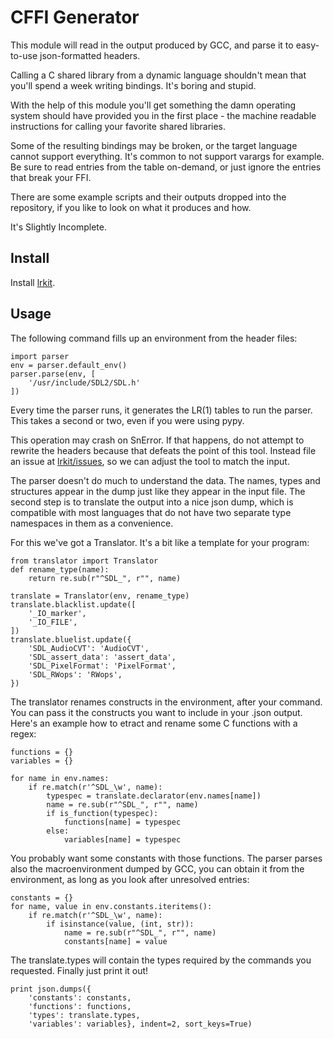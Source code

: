 # CFFI Generator

This module will read in the output produced by GCC, and parse it to easy-to-use json-formatted headers.

Calling a C shared library from a dynamic language shouldn't mean that you'll spend a week writing bindings. It's boring and stupid.

With the help of this module you'll get something the damn operating system should have provided you in the first place - the machine readable instructions for calling your favorite shared libraries.

Some of the resulting bindings may be broken, or the target language cannot support everything. It's common to not support varargs for example. Be sure to read entries from the table on-demand, or just ignore the entries that break your FFI. 

There are some example scripts and their outputs dropped into the repository, if you like to look on what it produces and how.

It's Slightly Incomplete.

## Install

Install [lrkit](https://github.com/cheery/lrkit).

## Usage

The following command fills up an environment from the header files:

    import parser
    env = parser.default_env()
    parser.parse(env, [
        '/usr/include/SDL2/SDL.h'
    ])

Every time the parser runs, it generates the LR(1) tables to run the parser. This takes a second or two, even if you were using pypy.

This operation may crash on SnError. If that happens, do not attempt to rewrite the headers because that defeats the point of this tool. Instead file an issue at [lrkit/issues](https://github.com/cheery/lrkit/issues), so we can adjust the tool to match the input.

The parser doesn't do much to understand the data. The names, types and structures appear in the dump just like they appear in the input file. The second step is to translate the output into a nice json dump, which is compatible with most languages that do not have two separate type namespaces in them as a convenience.

For this we've got a Translator. It's a bit like a template for your program:

    from translator import Translator
    def rename_type(name):
        return re.sub(r"^SDL_", r"", name)

    translate = Translator(env, rename_type)
    translate.blacklist.update([
        '_IO_marker',
        '_IO_FILE',
    ])
    translate.bluelist.update({
        'SDL_AudioCVT': 'AudioCVT',
        'SDL_assert_data': 'assert_data',
        'SDL_PixelFormat': 'PixelFormat',
        'SDL_RWops': 'RWops',
    })

The translator renames constructs in the environment, after your command. You can pass it the constructs you want to include in your .json output. Here's an example how to etract and rename some C functions with a regex:

    functions = {}
    variables = {}

    for name in env.names:
        if re.match(r'^SDL_\w', name):
            typespec = translate.declarator(env.names[name])
            name = re.sub(r"^SDL_", r"", name)
            if is_function(typespec):
                functions[name] = typespec
            else:
                variables[name] = typespec

You probably want some constants with those functions. The parser parses also the macroenvironment dumped by GCC, you can obtain it from the environment, as long as you look after unresolved entries:

    constants = {}
    for name, value in env.constants.iteritems():
        if re.match(r'^SDL_\w', name):
            if isinstance(value, (int, str)):
                name = re.sub(r"^SDL_", r"", name)
                constants[name] = value

The translate.types will contain the types required by the commands you requested. Finally just print it out!

    print json.dumps({
        'constants': constants,
        'functions': functions,
        'types': translate.types,
        'variables': variables}, indent=2, sort_keys=True)
